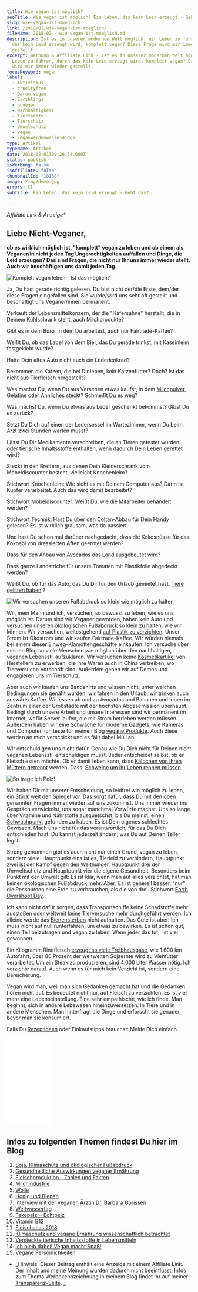 ```yaml
---
title: Wie vegan ist möglich?
seoTitle: Wie vegan ist möglich? Ein Leben, das kein Leid erzeugt - Geht das?
slug: wie-vegan-ist-moeglich
link: /2018/02/wie-vegan-ist-moeglich/
fileName: 2018-02---wie-vegan-ist-moeglich.md
description: Ist es in unserer modernen Welt möglich, ein Leben zu führen, durch
  das kein Leid erzeugt wird, komplett vegan? Diese Frage wird mir immer wieder
  gestellt.
excerpt: Werbung & Affiliate Link - Ist es in unserer modernen Welt möglich, ein
  Leben zu führen, durch das kein Leid erzeugt wird, komplett vegan? Diese Frage
  wird mir immer wieder gestellt.
focusKeyword: vegan
labels:
  - Aktivismus
  - crueltyfree
  - Darum vegan
  - Earthlings
  - govegan
  - Nachhaltigkeit
  - Tierrechte
  - Tierschutz
  - Umwelschutz
  - vegan
  - veganwerdenwaslosdigga
type: Artikel
typeName: Artikel
date: 2018-02-01T09:26:54.000Z
status: publish
isWerbung: false
isAffiliate: false
thumbnailId: "18138"
image: /img/demo.jpg
errors: []
subTitle: Ein Leben, das kein Leid erzeugt - Geht das?
  
---
```


_Affiliate Link &amp; Anzeige\*_

## Liebe Nicht-Veganer,

**ob es wirklich möglich ist, "komplett" vegan zu leben und ob einem als
Veganer/in nicht jeden Tag Ungerechtigkeiten auffallen und Dinge, die Leid
erzeugen? Das sind Fragen, die nicht nur Ihr uns immer wieder stellt. Auch wir
beschäftigen uns damit jeden Tag.**

![Komplett vegan leben - Ist das möglich?](http://cardamonchai.com/wp-content/uploads/2018/02/15718379925_6d913b0d02_z-300x300.jpg "Komplett vegan leben - Ist das möglich?")

Ja, Du hast gerade richtig gelesen. Du bist nicht der/die Erste, dem/der diese
Fragen eingefallen sind. Sie wurde/wird uns sehr oft gestellt und beschäftigt
uns Veganer/innen permanent.

Verkauft der Lebensmittelkonzern, der die "Hafersahne" herstellt, die in Deinem
Kühlschrank steht, auch Milchprodukte?

Gibt es in dem Büro, in dem Du arbeitest, auch nur Fairtrade-Kaffee?

Weißt Du, ob das Label von dem Bier, das Du gerade trinkst, mit Kaseinleim
festgeklebt wurde?

Hatte Dein altes Auto nicht auch ein Lederlenkrad?

Bekommen die Katzen, die bei Dir leben, kein Katzenfutter? Doch? Ist das nicht
aus Tierfleisch hergestellt?

Was machst Du, wenn Du aus Versehen etwas kaufst, in dem
[Milchpulver, Gelatine oder Ähnliches](/2014/12/versteckte-tierische-inhaltsstoffe-in-lebensmitteln/)
steckt? Schmeißt Du es weg?

Was machst Du, wenn Du etwas aus Leder geschenkt bekommst? Gibst Du es zurück?

Setzt Du Dich auf einen der Ledersessel im Wartezimmer, wenn Du beim Arzt zwei
Stunden warten musst?

Lässt Du Dir Medikamente verschreiben, die an Tieren getestet wurden, oder
tierische Inhaltsstoffe enthalten, wenn dadurch Dein Leben gerettet wird?

Steckt in den Brettern, aus denen Dein Kleiderschrank vom Möbeldiscounter
besteht, vielleicht Knochenleim?

Stichwort Knochenleim: Wie sieht es mit Deinem Computer aus? Darin ist Kupfer
verarbeitet. Auch das wird damit bearbeitet?

Stichwort Möbeldiscounter: Weißt Du, wie die Mitarbeiter behandelt werden?

Stichwort Technik: Hast Du über den Coltan-Abbau für Dein Handy gelesen? Es ist
wirklich grausam, was da passiert.

Und hast Du schon mal darüber nachgedacht, dass die Kokosnüsse für das Kokosöl
von dressierten Affen geerntet werden?

Dass für den Anbau von Avocados das Land ausgebeutet wird?

Dass ganze Landstriche für unsere Tomaten mit Plastikfolie abgedeckt werden?

Weißt Du, ob für das Auto, das Du Dir für den Urlaub gemietet hast,
[Tiere gelitten haben](/2018/01/tierversuche-in-der-autoindustrie/) ?

![Wir versuchen unseren Fußabdruck so klein wie möglich zu halten](http://cardamonchai.com/wp-content/uploads/2018/02/32985444933_1b3843f0d5_z-300x375.jpg)

Wir, mein Mann und ich, versuchen, so bewusst zu leben, wie es uns möglich ist.
Darum sind wir Veganer geworden, haben kein Auto und versuchen unseren
[ökologischen Fußabdruck](/2014/07/soja-klimaschutz-oekologischer-fussabdruck/)
so klein zu halten, wie wir können. Wir versuchen, weitestgehend
[auf Plastik zu verzichten](/2017/04/interview-mit-zero-waste-aktivistin-vio/).
Unser Strom ist Ökostrom und wir kaufen Fairtrade-Kaffee. Wir würden niemals bei
einem dieser Einweg-Klamottengeschäfte einkaufen. Ich versuche über meinen Blog
so viele Menschen wie möglich über den nachhaltigen, veganen Lebensstil
aufzuklären. Wir versuchen keine
[Kosmetikartikel](/category/vegan-2/vegan-beauty/) von Herstellern zu erwerben,
die ihre Waren auch in China vertreiben, wo Tierversuche Vorschrift sind.
Außerdem gehen wir auf Demos und engagieren uns im Tierschutz.

Aber auch wir kaufen uns Bandshirts und wissen nicht, unter welchen Bedingungen
sie genäht wurden, wir fahren in den Urlaub, wir trinken auch auswärts Kaffee.
Wir essen ab und zu Avocados und Bananen und leben im Zentrum einer der
Großstädte mit der höchsten Abgasemission überhaupt. Bedingt durch unsere Arbeit
und unsere Interessen sind wir permanent im Internet, wofür Server laufen, die
mit Strom betrieben werden müssen. Außerdem haben wir eine Schwäche für moderne
Gadgets, wie Kameras und Computer. Ich teste für meinen Blog
[vegane Produkte](/category/vegan-2/produkte/). Auch diese werden an mich
verschickt und es fällt dabei Müll an.

Wir entschuldigen uns nicht dafür. Genau wie Du Dich nicht für Deinen nicht
veganen Lebensstil entschuldigen musst. Jeder entscheidet selbst, ob er Fleisch
essen möchte. Ob er damit leben kann, dass
[Kälbchen von ihren Müttern getrennt](/2014/09/pflanzenmilch-wieso-denn-blos/)
werden. Dass 
[Schweine um ihr Leben rennen müssen](/2017/11/das-gluecksschwein-aus-dem-elbtunnel/).

![So trage ich Pelz!](http://cardamonchai.com/wp-content/uploads/2014/07/11501151886_22baaaa304_o-640x963.jpg "So trage ich Pelz!")

Wir halten Dir mit unserer Entscheidung, so leidfrei wie möglich zu leben, ein
Stück weit den Spiegel vor. Das sorgt dafür, dass Du mit den oben genannten
Fragen immer wieder auf uns zukommst. Uns immer wieder ins Gespräch verwickelst,
uns sogar manchmal Vorwürfe machst. Uns so lange über Vitamine und Nährstoffe
ausquetschst, bis Du meinst, einen
[Schwachpunkt](/2014/08/vitamin-b12-mythos-und-wahrheit/) gefunden zu haben. Es
ist Dein eigenes schlechtes Gewissen. Mach uns nicht für das verantwortlich, für
das Du Dich entschieden hast. Du kannst jederzeit ändern, was Du auf Deinen
Teller legst.

Streng genommen gibt es auch nicht nur einen Grund, vegan zu leben, sondern
viele. Hauptpunkt eins ist es, Tierleid zu verhindern, Hauptpunkt zwei ist der
Kampf gegen den Welthunger, Hauptpunkt drei der Umweltschutz und Hauptpunkt vier
die eigene Gesundheit. Besonders beim Punkt mit der Umwelt gilt: Es ist klar,
wenn man auf alles verzichtet, hat man keinen ökologischen Fußabdruck mehr.
Aber: Es ist generell besser, "nur" die Ressourcen eine Erde zu verbrauchen, als
die von drei. Stichwort
[Earth Overshoot Day](/2017/08/earth-overshoot-day-ein-tag-als-mahnmal/).

Ich kann nicht dafür sorgen, dass Transportschiffe keine Schadstoffe mehr
ausstoßen oder weltweit keine Tierversuche mehr durchgeführt werden. Ich alleine
werde das [Bienensterben](/2017/05/march-against-monsanto-2017/) nicht
aufhalten. Das Gute ist aber: Ich muss nicht auf null runterfahren, um etwas zu
bewirken. Es ist schon gut, einen Teil beizutragen und vegan zu leben. Wenn
jeder das tut,  ist viel gewonnen.

Ein Kilogramm Rindfleisch
[erzeugt so viele Treibhausgase](/2014/07/soja-klimaschutz-oekologischer-fussabdruck/),
wie 1.600 km Autofahrt, über 80 Prozent der weltweiten Sojaernte wird zu
Viehfutter verarbeitet. Um ein Steak zu produzieren, sind 4.000 Liter Wasser
nötig. Ich verzichte darauf. Auch wenn es für mich kein Verzicht ist, sondern
eine Bereicherung.

Vegan wird man, weil man sich Gedanken gemacht hat und die Gedanken hören nicht
auf. Es bedeutet nicht nur, auf Fleisch zu verzichten. Es ist viel mehr eine
Lebenseinstellung. Eine sehr empathische, wie ich finde. Man beginnt, sich in
andere Lebewesen hineinzuversetzen. In Tiere und in andere Menschen. Man
hinterfragt die Dinge und erforscht sie genauer, bevor man sie konsumiert.

Falls Du [Rezeptideen](/category/vegan-2/rezepte/) oder Einkaufstipps brauchst:
Melde Dich einfach.

<iframe style="width: 120px; height: 240px;" src="//ws-eu.amazon-adsystem.com/widgets/q?ServiceVersion=20070822&amp;OneJS=1&amp;Operation=GetAdHtml&amp;MarketPlace=DE&amp;source=ac&amp;ref=tf_til&amp;ad_type=product_link&amp;tracking_id=cardamonchai-21&amp;marketplace=amazon&amp;region=DE&amp;placement=3596188792&amp;asins=3596188792&amp;linkId=e5833bb8d2ad80723621d2fae762ac85&amp;show_border=false&amp;link_opens_in_new_window=true&amp;price_color=c4c4c4&amp;title_color=5c9b72&amp;bg_color=ffffff" frameborder="0" marginwidth="0" marginheight="0" scrolling="no">
</iframe>

## Infos zu folgenden Themen findest Du hier im Blog

1.  [Soja, Klimaschutz und ökologischer Fußabdruck](/2014/07/soja-klimaschutz-oekologischer-fussabdruck/)
1.  [Gesundheitliche Auswirkungen veganer Ernährung](/2014/08/ich-war-so-muede/)
1.  [Fleischproduktion - Zahlen und Fakten](/2014/08/blutige-zahlen/)
1.  [Milchindustrie](/2014/09/pflanzenmilch-wieso-denn-blos/)
1.  [Wolle](/2014/10/wolle-das-kann-doch-gar-nicht-so-schlimm-sein/)
1.  [Honig und Bienen](/2014/10/honig-das-ist-jetzt-aber-wirklich-ubertrieben-oder/)
1.  [Interview mit der veganen Ärztin Dr. Barbara Gorissen](/2015/07/die-vegane-aerztin-dr-barbara-gorissen-im-interview/)
1.  [Weltwassertag](/2017/03/der-internationale-weltwassertag-2017/)
1.  [Fakepelz = Echtpelz](/2014/11/fakepelz-echtpelz/)
1.  [Vitamin B12](/2014/08/vitamin-b12-mythos-und-wahrheit/)
1.  [Fleischatlas 2018](/2018/01/fleischatlas-2018/)
1.  [Klimaschutz und vegane Ernährung wissenschaftlich betrachtet](/2017/02/klimaschutz-und-vegane-ernaehrung/)
1.  [Versteckte tierische Inhaltsstoffe in Lebensmitteln](/2014/12/versteckte-tierische-inhaltsstoffe-in-lebensmitteln/)
1.  [Ich bleib dabei! Vegan macht Spaß!](2015/09/ich-bleib-dabei-vegan-macht-spass)
1.  [Vegane Persönlichkeiten](/category/vegan-2/vegane-persoenlichkeiten/)

- _Hinweis: Dieser Beitrag enthält eine Anzeige mit einem Affiliate Link. Der
  Inhalt und meine Meinung wurden dadurch nicht beeinflusst. Infos zum Thema
  Werbekennzeichnung in meinem Blog findet Ihr auf meiner
  [Transparenz-Seite](/werbung/). _

  